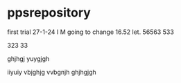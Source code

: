 # ppsrepository
first trial
27-1-24  I M going to change 16.52 let.
56563
533

323
33

ghjhgj
yuygjgh


 iiyuiy vbjghjg vvbgnjh ghjhgjgh
